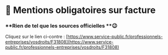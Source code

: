 # 📎 Mentions obligatoires sur facture



### **Rien de tel que les sources officielles **:wink:



Cliquez sur le lien ci-contre : [https://www.service-public.fr/professionnels-entreprises/vosdroits/F31808](https://www.service-public.fr/professionnels-entreprises/vosdroits/F31808)

